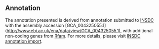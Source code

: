 
Annotation
----------

The annotation presented is derived from annotation submitted to
[INSDC](http://www.insdc.org) with the assembly accession [GCA\_004325055.1]
(http://www.ebi.ac.uk/ena/data/view/GCA_004325055.1),
with additional non-coding genes from
[Rfam](http://rfam.xfam.org/). For more details, please visit [INSDC
annotation import](http://ensemblgenomes.org/info/data/insdc_annotation).
